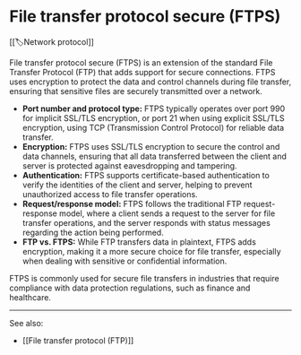 
# File transfer protocol secure (FTPS)

[[🏷️Network protocol]]

File transfer protocol secure (FTPS) is an extension of the standard File Transfer Protocol (FTP) that adds support for secure connections. FTPS uses encryption to protect the data and control channels during file transfer, ensuring that sensitive files are securely transmitted over a network.

- **Port number and protocol type:** FTPS typically operates over port 990 for implicit SSL/TLS encryption, or port 21 when using explicit SSL/TLS encryption, using TCP (Transmission Control Protocol) for reliable data transfer.
- **Encryption:** FTPS uses SSL/TLS encryption to secure the control and data channels, ensuring that all data transferred between the client and server is protected against eavesdropping and tampering.
- **Authentication:** FTPS supports certificate-based authentication to verify the identities of the client and server, helping to prevent unauthorized access to file transfer operations.
- **Request/response model:** FTPS follows the traditional FTP request-response model, where a client sends a request to the server for file transfer operations, and the server responds with status messages regarding the action being performed.
- **FTP vs. FTPS:** While FTP transfers data in plaintext, FTPS adds encryption, making it a more secure choice for file transfer, especially when dealing with sensitive or confidential information.

FTPS is commonly used for secure file transfers in industries that require compliance with data protection regulations, such as finance and healthcare.

---

See also:

- [[File transfer protocol (FTP)]]